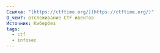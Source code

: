 ```yaml
---
Ссылка: "[https://ctftime.org/](https://ctftime.org/)"
О_чем?: отслеживание CTF ивентов
Источник: Кибербез
tags:
  - ctf
  - infosec
---
```

